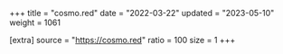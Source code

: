 +++
title = "cosmo.red"
date = "2022-03-22"
updated = "2023-05-10"
weight = 1061

[extra]
source = "https://cosmo.red"
ratio = 100
size = 1
+++

